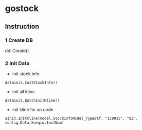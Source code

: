 # gostock

## Instruction
### 1 Create DB
ddl.Create()

### 2 Init Data
* Init stock info 
```
datainit.InitStockInfo()
```
* Init all kline 
```
datainit.BatchInitKline()
```
* Init kline for an code
```
ainit.InitKline(model.StockInfoModel_TypeEtf, "159915", "SZ", config.Data.Xueqiu.InitNum)
```
